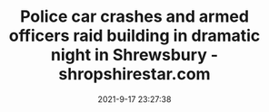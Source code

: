 ---
"title": "Police car crashes and armed officers raid building in dramatic night in Shrewsbury - shropshirestar.com"
"date": "2021-9-17 23:27:38"
"feed_name": "GOOGLENEWSINDUSTRIAL"
"feed_website": "https://news.google.com/search?q=industrial%2Bincident&hl=en-US&gl=US&ceid=US:en"
"feed_rss": "https://news.google.com/rss/search?q=industrial%2Bincident&hl=en-US&gl=US&ceid=US:en"
"link": "https://www.shropshirestar.com/news/local-hubs/shrewsbury/2021/09/17/police-car-crashes-and-armed-officers-raid-building-in-dramatic-night-in-shrewsbury/"
"file": "_posts/2021-1-1-0123cd6158d49de7cd447ca576803e58992a9d5e.md"
"accident": "1"
"drilling": "0"
"dead": "0"
"injured": "0"
---